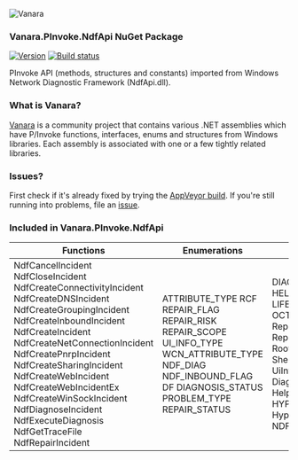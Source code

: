 ﻿![Vanara](https://raw.githubusercontent.com/dahall/Vanara/master/docs/icons/VanaraHeading.png)
### **Vanara.PInvoke.NdfApi NuGet Package**
[![Version](https://img.shields.io/nuget/v/Vanara.PInvoke.NdfApi?label=NuGet&style=flat-square)](https://github.com/dahall/Vanara/releases)
[![Build status](https://img.shields.io/appveyor/build/dahall/vanara?label=AppVeyor%20build&style=flat-square)](https://ci.appveyor.com/project/dahall/vanara)

PInvoke API (methods, structures and constants) imported from Windows Network Diagnostic Framework (NdfApi.dll).

### **What is Vanara?**

[Vanara](https://github.com/dahall/Vanara) is a community project that contains various .NET assemblies which have P/Invoke functions, interfaces, enums and structures from Windows libraries. Each assembly is associated with one or a few tightly related libraries.

### **Issues?**

First check if it's already fixed by trying the [AppVeyor build](https://ci.appveyor.com/nuget/vanara-prerelease).
If you're still running into problems, file an [issue](https://github.com/dahall/Vanara/issues).

### **Included in Vanara.PInvoke.NdfApi**

Functions | Enumerations | Structures | Interfaces
--- | --- | --- | ---
NdfCancelIncident NdfCloseIncident NdfCreateConnectivityIncident NdfCreateDNSIncident NdfCreateGroupingIncident NdfCreateInboundIncident NdfCreateIncident NdfCreateNetConnectionIncident NdfCreatePnrpIncident NdfCreateSharingIncident NdfCreateWebIncident NdfCreateWebIncidentEx NdfCreateWinSockIncident NdfDiagnoseIncident NdfExecuteDiagnosis NdfGetTraceFile NdfRepairIncident  | ATTRIBUTE_TYPE RCF REPAIR_FLAG REPAIR_RISK REPAIR_SCOPE UI_INFO_TYPE WCN_ATTRIBUTE_TYPE NDF_DIAG NDF_INBOUND_FLAG DF DIAGNOSIS_STATUS PROBLEM_TYPE REPAIR_STATUS      | DIAG_SOCKADDR HELPER_ATTRIBUTE LIFE_TIME OCTET_STRING RepairInfo RepairInfoEx RootCauseInfo ShellCommandInfo UiInfo DiagnosticsInfo HelperAttributeInfo HYPOTHESIS HypothesisResult NDFHANDLE     | INetDiagExtensibleHelper INetDiagHelper INetDiagHelperEx INetDiagHelperInfo INetDiagHelperUtilFactory             
